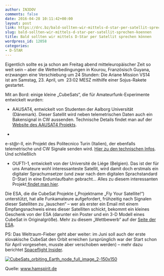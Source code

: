 ```yaml
---
author: IN3DOV
comments: false
date: 2016-04-28 10:11:42+00:00
layout: post
link: https://drc.bz/bald-sollten-wir-mittels-d-star-per-satellit-sprechen-koennen/
slug: bald-sollten-wir-mittels-d-star-per-satellit-sprechen-koennen
title: Bald sollten wir mittels D-Star per Satellit sprechen können
wordpress_id: 12058
categories:
- D-STAR
---
```


Eigentlich sollte es ja schon am Freitag abend mitteleuropäischer Zeit so weit sein – aber die Wetterbedingungen in Kourou, Französisch Guyana, erzwangen eine Verschiebung um 24 Stunden: Die Ariane Mission VS14 ist am Samstag, 23. April, um  23:02 MESZ mithilfe einer Sojus-Rakete gestartet.




Mit an Bord: einige kleine „CubeSats“, die für Amateurfunk-Experimente entwickelt wurden:









	
  * AAUSAT4, entwickelt von Studenten der Aalborg Universität (Dänemark). Dieser Satellit wird neben telemetrischen Daten auch ein Bakensignal in CW aussenden. Technische Details findet man auf der[ Website des AAUSAT4 Projekts](http://www.space.aau.dk/aausat4/index.php?n=Main.Ham).

	
  * 


e-st@r-II, ein Projekt des Politecnico Turin (Italien), der ebenfalls telemetrische und CW Signale senden wird. [Hier zu den technischen Infos](http://www.cubesatteam-polito.com/operations/radio-amateurs). Und schließlich




	
  * OUFTI-1, entwickelt von der Université de Liége (Belgien). Das ist der für uns Amateure wohl interessanteste Satellit, wird damit doch erstmals ein digitaler Sprachumsetzer (und zwar nach dem digitalen Sprachstandard D-Star) in eine Erdumlaufbahn gebracht… Alles zu diesem interessanten Projekt[ findet man hier](http://events.ulg.ac.be/oufti-1/en/oufti-1/).




Die ESA, die die CubeSat Projekte („Projektname „Fly Your Satellite!“) unterstützt, hat alle Funkamateure aufgefordert, frühzeitig nach Signalen dieser Satelliten zu „lauschen“ – wer als erster ein Email mit einem Empfangsnachweis eines dieser Satelliten schickt, bekommt ein kleines Geschenk von der ESA (darunter ein Poster und ein 3-D Modell eines CubeSat in Originalgröße). Mehr zu diesem „Wettbewerb“ auf der [Seite der ESA](http://www.esa.int/Education/CubeSats_-_Fly_Your_Satellite/Be_the_first_to_catch_a_signal_from_Fly_Your_Satellite!_from_space).




PS: Das Weltraum-Fieber geht aber weiter: im Juni soll auch der erste slovakische CubeSat den Orbit erreichen (ursprünglich war der Start schon für April vorgesehen, musste aber verschoben werden) – mehr dazu berichtet [Spaceflight Insider](http://www.spaceflightinsider.com/missions/slovakia-send-first-satellite-space/).




[![CubeSats_orbiting_Earth_node_full_image_2-150x150](https://drc.bz/wp-content/uploads/2016/04/CubeSats_orbiting_Earth_node_full_image_2-150x150.jpg)](https://drc.bz/wp-content/uploads/2016/04/CubeSats_orbiting_Earth_node_full_image_2-150x150.jpg)




Quelle: www.hamspirit.de




